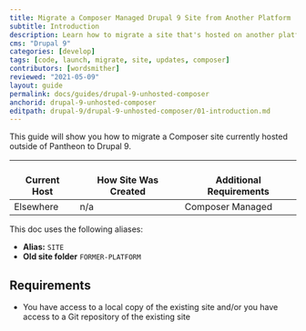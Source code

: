```yaml
---
title: Migrate a Composer Managed Drupal 9 Site from Another Platform
subtitle: Introduction
description: Learn how to migrate a site that's hosted on another platform to Drupal 9
cms: "Drupal 9"
categories: [develop]
tags: [code, launch, migrate, site, updates, composer]
contributors: [wordsmither]
reviewed: "2021-05-09"
layout: guide
permalink: docs/guides/drupal-9-unhosted-composer
anchorid: drupal-9-unhosted-composer
editpath: drupal-9/drupal-9-unhosted-composer/01-introduction.md
---
```


This guide will show you how to migrate a Composer site currently hosted outside of Pantheon to Drupal 9.

<table>
<thead>
<tr>
<th style="text-align: center;vertical-align:top;"><i class="fa fa-cloud"></i><br/>Current Host</th>
<th style="text-align: center;vertical-align:top;"><i class="fa fa-wrench"></i><br/>How Site Was Created <Popover title="Site Creation" content="What is the method you used to create the site?" /> </th>
<th style="text-align: center;vertical-align:top;"><i class="glyphicon glyphicon-exclamation-sign"></i><br/>Additional Requirements <Popover title="Additional Requirements" content="Any other features that must be in place, or that are desired." /> </th>
</tr>
</thead>
<tbody>
<tr>
<td>Elsewhere</td>
<td>n/a</td>
<td>Composer Managed</td>
</tr>
</tbody>
</table>

<Partial file="drupal-9/commit-history.md" />


This doc uses the following aliases:

- **Alias:** `SITE`
- **Old site folder** `FORMER-PLATFORM`

## Requirements

- You have access to a local copy of the existing site and/or you have access to a Git repository of the existing site
